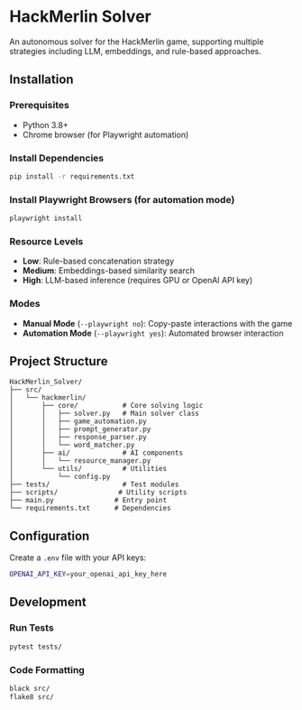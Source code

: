 # HackMerlin Solver

An autonomous solver for the HackMerlin game, supporting multiple strategies including LLM, embeddings, and rule-based approaches.

## Installation

### Prerequisites

- Python 3.8+
- Chrome browser (for Playwright automation)

### Install Dependencies

```bash
pip install -r requirements.txt
```

### Install Playwright Browsers (for automation mode)

```bash
playwright install
```

### Resource Levels

- **Low**: Rule-based concatenation strategy
- **Medium**: Embeddings-based similarity search
- **High**: LLM-based inference (requires GPU or OpenAI API key)

### Modes

- **Manual Mode** (`--playwright no`): Copy-paste interactions with the game
- **Automation Mode** (`--playwright yes`): Automated browser interaction

## Project Structure

```
HackMerlin_Solver/
├── src/
│   └── hackmerlin/
│       ├── core/           # Core solving logic
│       │   ├── solver.py   # Main solver class
│       │   ├── game_automation.py
│       │   ├── prompt_generator.py
│       │   ├── response_parser.py
│       │   └── word_matcher.py
│       ├── ai/             # AI components
│       │   └── resource_manager.py
│       └── utils/          # Utilities
│           └── config.py
├── tests/                  # Test modules
├── scripts/               # Utility scripts
├── main.py               # Entry point
└── requirements.txt      # Dependencies
```

## Configuration

Create a `.env` file with your API keys:

```bash
OPENAI_API_KEY=your_openai_api_key_here
```

## Development

### Run Tests

```bash
pytest tests/
```

### Code Formatting

```bash
black src/
flake8 src/
```